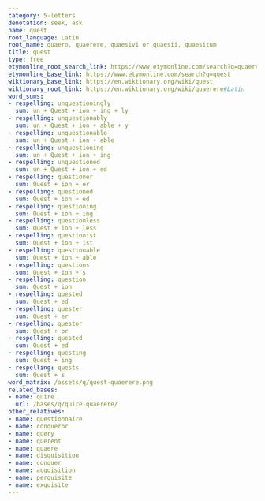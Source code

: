 ```yaml
---
category: 5-letters
denotation: seek, ask
name: quest
root_language: Latin
root_name: quaero, quaerere, quaesivi or quaesii, quaesitum
title: quest
type: free
etymonline_root_search_link: https://www.etymonline.com/search?q=quaerere
etymonline_base_link: https://www.etymonline.com/search?q=quest
wiktionary_base_link: https://en.wiktionary.org/wiki/quest
wiktionary_root_link: https://en.wiktionary.org/wiki/quaerere#Latin
word_sums:
- respelling: unquestioningly
  sum: un + Quest + ion + ing + ly
- respelling: unquestionably
  sum: un + Quest + ion + able + y
- respelling: unquestionable
  sum: un + Quest + ion + able
- respelling: unquestioning
  sum: un + Quest + ion + ing
- respelling: unquestioned
  sum: un + Quest + ion + ed
- respelling: questioner
  sum: Quest + ion + er
- respelling: questioned
  sum: Quest + ion + ed
- respelling: questioning
  sum: Quest + ion + ing
- respelling: questionless
  sum: Quest + ion + less
- respelling: questionist
  sum: Quest + ion + ist
- respelling: questionable
  sum: Quest + ion + able
- respelling: questions
  sum: Quest + ion + s
- respelling: question
  sum: Quest + ion
- respelling: quested
  sum: Quest + ed
- respelling: quester
  sum: Quest + er
- respelling: questor
  sum: Quest + or
- respelling: quested
  sum: Quest + ed
- respelling: questing
  sum: Quest + ing
- respelling: quests
  sum: Quest + s
word_matrix: /assets/q/quest-quaerere.png
related_bases:
- name: quire
  url: /bases/q/quire-quaerere/
other_relatives:
- name: questionnaire
- name: conqueror
- name: query
- name: querent
- name: quaere
- name: disquisition
- name: conquer
- name: acquisition
- name: perquisite
- name: exquisite
---
```

